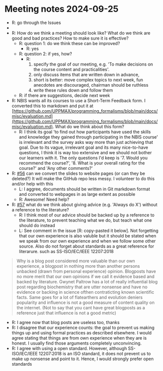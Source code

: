 # Meeting notes 2024-09-25

- R: go through the Issues
- 
- R: How do we think a meeting should look like?
  What do we think are good and bad practices?
  How to make sure it is effective?
  - R: question 1: do we think these can be improved?
    - R: yes
  - R: question 2: if yes, how?
    - R:
      1. specify the goal of our meeting, e.g. 'To make decisions
      on the course content and practicalities'. 
      2. only discuss items that are written down in advance,
      3. short is better: move complex topics to next week, fun anecdotes
      are discouraged, chairman should be ruthless
      4. write these rules down and follow them
  - R: if there are suggestions, decide next week
- R: NBIS wants all its courses to use a Short-Term Feedback form.
  I converted this to markdown and put it at
  [https://github.com/UPPMAX/programming_formalisms/blob/main/docs/misc/evaluation.md](https://github.com/UPPMAX/programming_formalisms/blob/main/docs/misc/evaluation.md).
  What do we think about this form?
  - R: I think its goal 'to find out how participants have used the skills and
    knowledge they gained through participating in the NBIS course' is
    irrelevant and the survey asks way more than just achieving that goal.
    Due to its vague, irrelevant goal and its many nice-to-have questions,
    I think it is way too extensive and we should not bother our learners with
    it. The only questions I'd keep is '7. Would you recommend the course?',
    '8. What is your overall rating for the course?' and 'Any other comments?'
- R: [#56](https://github.com/UPPMAX/programming_formalisms/issues/56)
  can we convert the slides to website pages (or can they be deleted?)
  It will make the GitHub repo less messy.
  I volunteer to do this and/or help with this
  - L: I aggree, documents should be written in Git markdown format and converted to webpages in as large extent as possible
  - R: Awesome! Need help?
- R: [#57](https://github.com/UPPMAX/programming_formalisms/issues/57)
  what do we think about giving advice (e.g. 'Always do X') without
  a reference to the literature?
  - R: I think most of our advice should be backed up by a reference to
    the literature, to prevent teaching what we do, but teach what one
    should do instead
  - L: See comment in the issue [R: copy-pasted it below]. Not forgetting that our own experience is also valuble but it should be stated when
    we speak from our own experience and when we follow some other source.
    Also do not forget about standards as a great reference for literarure. such as SS-ISO/IEC/IEEE 12207:2018

> Why is a blog post considered more valuable than our own experience, a blogpost in nothing more than another persons unbacked (drawn from personal experience) opinion. Blogposts have no more merit that our own opinions if we call it evidence based and backed by literature.
> Gwynet Paltrow has a lot of really influential blog post regarding biochemistry that are utter nonsense and have no evidence or backing in science ofthen contraticting known scientific facts. Same goes for a lot of flatearthers and evolution deniers popularity and influence is not a good measure of content quality on the internet. (Not to say that you cant have great blogposts as a reference just that influence is not a good metric)

  - R: I agree now that blog posts are useless too, thanks
  - R: I disagree that our experience counts: the goal to prevent us making
    things up and using formal practices as described elsewhere.
    I would agree stating that things are from own experience when they are is
    honest. I usually find those arguments completely unconvincing.
  - R: I agree with using a open standard. However, although
    SS-ISO/IEC/IEEE 12207:2018 is an ISO standard, it does not prevent us to
    make up nonsense and point to it. Hence, I would strongly prefer open
    standards



